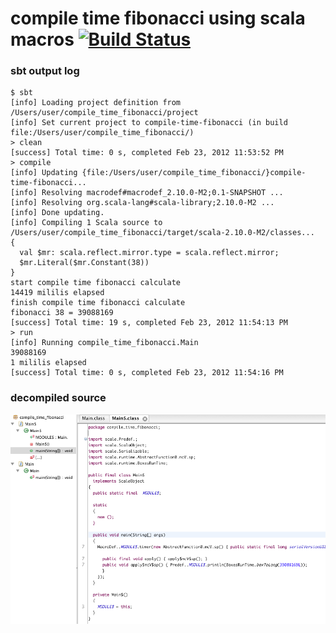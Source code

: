 # compile time fibonacci using scala macros [![Build Status](https://secure.travis-ci.org/xuwei-k/compile-time-fibonacci.png)](http://travis-ci.org/xuwei-k/compile-time-fibonacci)

### sbt output log

```
$ sbt
[info] Loading project definition from /Users/user/compile_time_fibonacci/project
[info] Set current project to compile-time-fibonacci (in build file:/Users/user/compile_time_fibonacci/)
> clean
[success] Total time: 0 s, completed Feb 23, 2012 11:53:52 PM
> compile
[info] Updating {file:/Users/user/compile_time_fibonacci/}compile-time-fibonacci...
[info] Resolving macrodef#macrodef_2.10.0-M2;0.1-SNAPSHOT ...
[info] Resolving org.scala-lang#scala-library;2.10.0-M2 ...
[info] Done updating.
[info] Compiling 1 Scala source to /Users/user/compile_time_fibonacci/target/scala-2.10.0-M2/classes...
{
  val $mr: scala.reflect.mirror.type = scala.reflect.mirror;
  $mr.Literal($mr.Constant(38))
}
start compile time fibonacci calculate
14419 mililis elapsed
finish compile time fibonacci calculate
fibonacci 38 = 39088169
[success] Total time: 19 s, completed Feb 23, 2012 11:54:13 PM
> run
[info] Running compile_time_fibonacci.Main
39088169
1 mililis elapsed
[success] Total time: 0 s, completed Feb 23, 2012 11:54:16 PM
```


### decompiled source

![decompiled](https://github.com/xuwei-k/compile-time-fibonacci/raw/master/decompiled.png)
